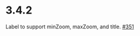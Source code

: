 # 3.4.2

Label to support minZoom, maxZoom, and title. [#351](https://github.com/GEOLYTIX/xyz/issues/351)